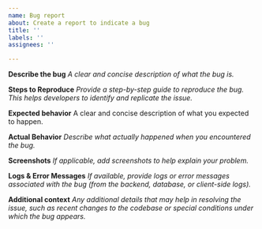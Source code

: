 ```yaml
---
name: Bug report
about: Create a report to indicate a bug
title: ''
labels: ''
assignees: ''

---
```


**Describe the bug**
*A clear and concise description of what the bug is.*

**Steps to Reproduce**
*Provide a step-by-step guide to reproduce the bug. This helps developers to identify and replicate the issue.*

**Expected behavior**
A clear and concise description of what you expected to happen.

**Actual Behavior**
*Describe what actually happened when you encountered the bug.*

**Screenshots**
*If applicable, add screenshots to help explain your problem.*

**Logs & Error Messages**
*If available, provide logs or error messages associated with the bug (from the backend, database, or client-side logs).*

**Additional context**
*Any additional details that may help in resolving the issue, such as recent changes to the codebase or special conditions under which the bug appears.*

